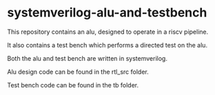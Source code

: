 # systemverilog-alu-and-testbench

This repository contains an alu, designed to operate in a riscv pipeline.

It also contains a test bench which performs a directed test on the alu.

Both the alu and test bench are written in systemverilog.

Alu design code can be found in the rtl_src folder.

Test bench code can be found in the tb folder.

